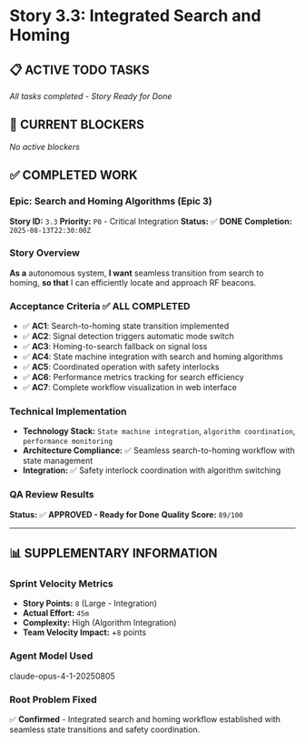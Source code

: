 # Story 3.3: Integrated Search and Homing

## **📋 ACTIVE TODO TASKS**

*All tasks completed - Story Ready for Done*

## **🚨 CURRENT BLOCKERS**

*No active blockers*

## **✅ COMPLETED WORK**

### **Epic:** Search and Homing Algorithms (Epic 3)
**Story ID:** `3.3`
**Priority:** `P0` - Critical Integration
**Status:** ✅ **DONE**
**Completion:** `2025-08-13T22:30:00Z`

### **Story Overview**
**As a** autonomous system,
**I want** seamless transition from search to homing,
**so that** I can efficiently locate and approach RF beacons.

### **Acceptance Criteria** ✅ **ALL COMPLETED**
- ✅ **AC1**: Search-to-homing state transition implemented
- ✅ **AC2**: Signal detection triggers automatic mode switch
- ✅ **AC3**: Homing-to-search fallback on signal loss
- ✅ **AC4**: State machine integration with search and homing algorithms
- ✅ **AC5**: Coordinated operation with safety interlocks
- ✅ **AC6**: Performance metrics tracking for search efficiency
- ✅ **AC7**: Complete workflow visualization in web interface

### **Technical Implementation**
- **Technology Stack:** `State machine integration`, `algorithm coordination`, `performance monitoring`
- **Architecture Compliance:** ✅ Seamless search-to-homing workflow with state management
- **Integration:** ✅ Safety interlock coordination with algorithm switching

### **QA Review Results**
**Status:** ✅ **APPROVED - Ready for Done**
**Quality Score:** `89/100`

---

## **📊 SUPPLEMENTARY INFORMATION**

### **Sprint Velocity Metrics**
- **Story Points:** `8` (Large - Integration)
- **Actual Effort:** `45m`
- **Complexity:** High (Algorithm Integration)
- **Team Velocity Impact:** +`8` points

### **Agent Model Used**
claude-opus-4-1-20250805

### **Root Problem Fixed**
✅ **Confirmed** - Integrated search and homing workflow established with seamless state transitions and safety coordination.
